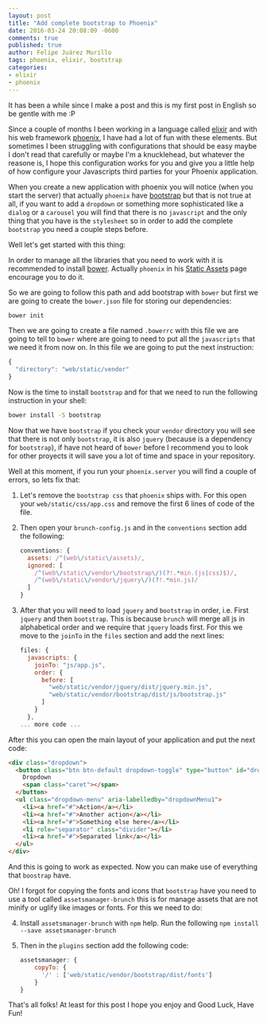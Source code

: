 ```yaml
---
layout: post
title: "Add complete bootstrap to Phoenix"
date: 2016-03-24 20:08:09 -0600
comments: true
published: true
author: Felipe Juárez Murillo
tags: phoenix, elixir, bootstrap
categories:
- elixir
- phoenix
---
```



It has been a while since I make a post and this is my first post in English so be gentle with me :P

Since a couple of months I been working in a language called [elixir](http://elixir-lang.org/) and with his web framework [phoenix](http://www.phoenixframework.org/), I have had a lot of fun with these elements. But sometimes I been struggling with configurations that should be easy maybe I don't read that carefully or maybe I'm a knucklehead, but whatever the reasone is, I hope this configuration works for you and give you a little help of how configure your Javascripts third parties for your Phoenix application.

<!-- more -->

When you create a new application with phoenix you will notice (when you start the server) that actually `phoenix` have [bootstrap](http://getbootstrap.com/) but that is not true at all, if you want to add a `dropdown` or something more sophisticated like a `dialog` or a `carousel` you will find that there is no `javascript` and the only thing that you have is the `stylesheet` so in order to add the complete `bootstrap` you need a couple steps before.

Well let's get started with this thing:

In order to manage all the libraries that you need to work with it is recommended to install [bower](http://bower.io/). Actually `phoenix` in his [Static Assets](http://www.phoenixframework.org/docs/static-assets) page encourage you to do it.

So we are going to follow this path and add bootstrap with `bower` but first we are going to create the `bower.json` file for storing our dependencies:

```sh
bower init
```

Then we are going to create a file named `.bowerrc` with this file we are going to tell to `bower` where are going to need to put all the `javascripts` that we need it from now on. In this file we are going to put the next instruction:

```js
{
  "directory": "web/static/vendor"
}
```

Now is the time to install `bootstrap` and for that we need to run the following instruction in your shell:

``` sh
bower install -S bootstrap
```

Now that we have `bootstrap` if you check your `vendor` directory you will see that there is not only `bootstrap`, it is also `jquery` (because is a dependency for `bootstrap`), if have not heard of `bower` before I recommend you to look for other proyects it will save you a lot of time and space in your repository.

Well at this moment, if you run your `phoenix.server` you will find a couple of errors, so lets fix that:

1. Let's remove the `bootstrap css` that `phoenix` ships with. For this open your `web/static/css/app.css` and remove the first 6 lines of code of the file.
2. Then open your `brunch-config.js` and in the `conventions` section add the following:

   ```javascript
   conventions: {
     assets: /^(web\/static\/assets)/,
     ignored: [
       /^(web\/static\/vendor\/bootstrap\/)(?!.*min.(js|css)$)/,
       /^(web\/static\/vendor\/jquery\/)(?!.*min.js)/
     ]
   }
   ```
3. After that you will need to load `jquery` and `bootstrap` in order, i.e. First `jquery` and then `bootstrap`. This is because `brunch` will merge all js in alphabetical order and we require that `jquery` loads first. For this we move to the `joinTo` in the `files` section and add the next lines:

   ```javascript
   files: {
     javascripts: {
       joinTo: "js/app.js",
       order: {
         before: [
           "web/static/vendor/jquery/dist/jquery.min.js",
           "web/static/vendor/bootstrap/dist/js/bootstrap.js"
         ]
       }
     },
   ... more code ...
   ```

After this you can open the main layout of your application and put the next code:

```html
<div class="dropdown">
  <button class="btn btn-default dropdown-toggle" type="button" id="dropdownMenu1" data-toggle="dropdown" aria-haspopup="true" aria-expanded="true">
    Dropdown
    <span class="caret"></span>
  </button>
  <ul class="dropdown-menu" aria-labelledby="dropdownMenu1">
    <li><a href="#">Action</a></li>
    <li><a href="#">Another action</a></li>
    <li><a href="#">Something else here</a></li>
    <li role="separator" class="divider"></li>
    <li><a href="#">Separated link</a></li>
  </ul>
</div>
```

And this is going to work as expected. Now you can make use of everything that `boostrap` have.

Oh! I forgot for copying the fonts and icons that `bootstrap` have you need to use a tool called `assetsmanager-brunch` this is for manage assets that are not minify or uglify like images or fonts. For this we need to do:

4. Install `assetsmanager-brunch` with `npm` help. Run the following `npm install --save assetsmanager-brunch`
5. Then in the `plugins` section add the following code:

   ```javascript
   assetsmanager: {
       copyTo: {
         '/' : ['web/static/vendor/bootstrap/dist/fonts']
       }
   }
   ```

That's all folks! At least for this post I hope you enjoy and Good Luck, Have Fun!
